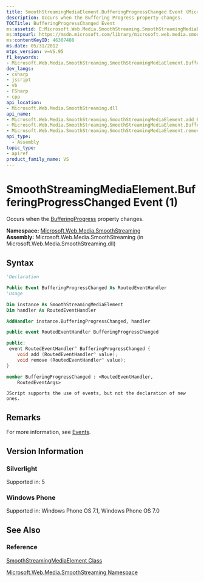```yaml
---
title: SmoothStreamingMediaElement.BufferingProgressChanged Event (Microsoft.Web.Media.SmoothStreaming) (1)
description: Occurs when the Buffering Progress property changes.
TOCTitle: BufferingProgressChanged Event
ms:assetid: E:Microsoft.Web.Media.SmoothStreaming.SmoothStreamingMediaElement.BufferingProgressChanged
ms:mtpsurl: https://msdn.microsoft.com/library/microsoft.web.media.smoothstreaming.smoothstreamingmediaelement.bufferingprogresschanged(v=VS.95)
ms:contentKeyID: 46307488
ms.date: 05/31/2012
mtps_version: v=VS.95
f1_keywords:
- Microsoft.Web.Media.SmoothStreaming.SmoothStreamingMediaElement.BufferingProgressChanged
dev_langs:
- csharp
- jscript
- vb
- FSharp
- cpp
api_location:
- Microsoft.Web.Media.SmoothStreaming.dll
api_name:
- Microsoft.Web.Media.SmoothStreaming.SmoothStreamingMediaElement.add_BufferingProgressChanged
- Microsoft.Web.Media.SmoothStreaming.SmoothStreamingMediaElement.BufferingProgressChanged
- Microsoft.Web.Media.SmoothStreaming.SmoothStreamingMediaElement.remove_BufferingProgressChanged
api_type:
  - Assembly
topic_type:
- apiref
product_family_name: VS
---
```


# SmoothStreamingMediaElement.BufferingProgressChanged Event (1)

Occurs when the [BufferingProgress](smoothstreamingmediaelement-bufferingprogress-property-microsoft-web-media-smoothstreaming_1.md) property changes.

**Namespace:**  [Microsoft.Web.Media.SmoothStreaming](microsoft-web-media-smoothstreaming-namespace_1.md)  
**Assembly:**  Microsoft.Web.Media.SmoothStreaming (in Microsoft.Web.Media.SmoothStreaming.dll)

## Syntax

```vb
'Declaration

Public Event BufferingProgressChanged As RoutedEventHandler
'Usage

Dim instance As SmoothStreamingMediaElement
Dim handler As RoutedEventHandler

AddHandler instance.BufferingProgressChanged, handler
```

```csharp
public event RoutedEventHandler BufferingProgressChanged
```

```cpp
public:
 event RoutedEventHandler^ BufferingProgressChanged {
    void add (RoutedEventHandler^ value);
    void remove (RoutedEventHandler^ value);
}
```

``` fsharp
member BufferingProgressChanged : <RoutedEventHandler,
    RoutedEventArgs>
```

```jscript
JScript supports the use of events, but not the declaration of new ones.
```

## Remarks

For more information, see [Events](events.md).

## Version Information

### Silverlight

Supported in: 5  

### Windows Phone

Supported in: Windows Phone OS 7.1, Windows Phone OS 7.0  

## See Also

### Reference

[SmoothStreamingMediaElement Class](smoothstreamingmediaelement-class-microsoft-web-media-smoothstreaming_1.md)

[Microsoft.Web.Media.SmoothStreaming Namespace](microsoft-web-media-smoothstreaming-namespace_1.md)
